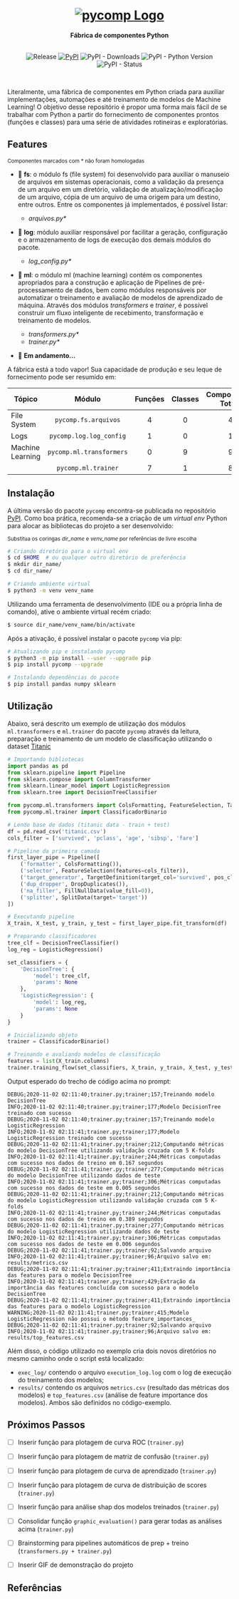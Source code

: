 <h1 align="center">
  <br>
  <a href="https://imgur.com/oRU4i0M"><img src="https://i.imgur.com/oRU4i0M.png" alt="pycomp Logo"></a>
</h1>

<div align="center">
  <strong>Fábrica de componentes Python</strong>
</div>
<br/>

<div align="center">
  
![Release](https://img.shields.io/badge/release-ok-brightgreen)
[![PyPI](https://img.shields.io/pypi/v/pycomp?color=blueviolet)](https://pypi.org/project/pycomp/)
![PyPI - Downloads](https://img.shields.io/pypi/dm/pycomp?color=9cf)
![PyPI - Python Version](https://img.shields.io/pypi/pyversions/pycomp?color=green)
![PyPI - Status](https://img.shields.io/pypi/status/pycomp)

</div>
<br/>

Literalmente, uma fábrica de componentes em Python criada para auxiliar implementações, automações e até treinamento de modelos de Machine Learning! O objetivo desse repositório é propor uma forma mais fácil de se trabalhar com Python a partir do fornecimento de componentes prontos (funções e classes) para uma série de atividades rotineiras e exploratórias.

## Features
<sub>Componentes marcados com * não foram homologadas
- :file_folder: __fs__: o módulo fs (file system) foi desenvolvido para auxiliar o manuseio de arquivos em sistemas operacionais, como a validação da presença de um arquivo em um diretório, validação de atualização/modificação de um arquivo, cópia de um arquivo de uma origem para um destino, entre outros. Entre os componentes já implementados, é possível listar:
  - _arquivos.py*_
  
- :pencil: __log__: módulo auxiliar responsável por facilitar a geração, configuração e o armazenamento de logs de execução dos demais módulos do pacote.
  - _log_config.py*_
  
- :robot: __ml__: o módulo ml (machine learning) contém os componentes apropriados para a construção e aplicação de Pipelines de pré-processamento de dados, bem como módulos responsáveis por automatizar o treinamento e avaliação de modelos de aprendizado de máquina. Através dos módulos _transformers_ e _trainer_, é possível construir um fluxo inteligente de recebimento, transformação e treinamento de modelos.
  - _transformers.py*_
  - _trainer.py*_
  
- :thought_balloon: __Em andamento...__

A fábrica está a todo vapor! Sua capacidade de produção e seu leque de fornecimento pode ser resumido em:

| Tópico                     | Módulo                   | Funções           | Classes         | Componentes Totais  | Homologados     |
| -------------------------- | :---------------:        | :---------------: | :-------------: | :-----------------: | :-------------: |
| File System                | `pycomp.fs.arquivos`     |         4         |        0        |        4            |        0        |
| Logs                       | `pycomp.log.log_config`  |         1         |        0        |        1            |        0        |
| Machine Learning           | `pycomp.ml.transformers` |         0         |        9        |        9            |        0        |
|                            | `pycomp.ml.trainer`      |         7         |        1        |        8            |        0        |


## Instalação

A última versão do pacote `pycomp` encontra-se publicada no repositório [PyPI](https://pypi.org/project/pycomp/). Como boa prática, recomenda-se a criação de um _virtual env_ Python para alocar as bibliotecas do projeto a ser desenvolvido:

<sub>Substitua os coringas *dir_name* e *venv_name* por referências de livre escolha

``` bash
# Criando diretório para o virtual env
$ cd $HOME  # ou qualquer outro diretório de preferência
$ mkdir dir_name/
$ cd dir_name/

# Criando ambiente virtual
$ python3 -m venv venv_name
```

Utilizando uma ferramenta de desenvolvimento (IDE ou a própria linha de comando), ative o ambiente virtual recém criado:
```bash
$ source dir_name/venv_name/bin/activate
```

Após a ativação, é possível instalar o pacote `pycomp` via pip:
```bash
# Atualizando pip e instalando pycomp
$ python3 -m pip install --user --upgrade pip
$ pip install pycomp --upgrade

# Instalando dependências do pacote
$ pip install pandas numpy sklearn
```

## Utilização
Abaixo, será descrito um exemplo de utilização dos módulos `ml.transformers` e `ml.trainer` do pacote `pycomp` através da leitura, preparação e treinamento de um modelo de classificação utilizando o dataset [Titanic](https://www.kaggle.com/c/titanic)

```python
# Importando bibliotecas
import pandas as pd
from sklearn.pipeline import Pipeline
from sklearn.compose import ColumnTransformer
from sklearn.linear_model import LogisticRegression
from sklearn.tree import DecisionTreeClassifier

from pycomp.ml.transformers import ColsFormatting, FeatureSelection, TargetDefinition, DropDuplicates, FillNullData, SplitData
from pycomp.ml.trainer import ClassificadorBinario

# Lendo base de dados (titanic data - train + test)
df = pd.read_csv('titanic.csv')
cols_filter = ['survived', 'pclass', 'age', 'sibsp', 'fare']

# Pipeline da primeira camada
first_layer_pipe = Pipeline([
    ('formatter', ColsFormatting()),
    ('selector', FeatureSelection(features=cols_filter)),
    ('target_generator', TargetDefinition(target_col='survived', pos_class=1.0)),
    ('dup_dropper', DropDuplicates()),
    ('na_filler', FillNullData(value_fill=0)),
    ('splitter', SplitData(target='target'))
])

# Executando pipeline
X_train, X_test, y_train, y_test = first_layer_pipe.fit_transform(df)

# Preparando classificadores
tree_clf = DecisionTreeClassifier()
log_reg = LogisticRegression()

set_classifiers = {
    'DecisionTree': {
        'model': tree_clf,
        'params': None
    },
    'LogisticRegression': {
        'model': log_reg,
        'params': None
    }
}

# Inicializando objeto
trainer = ClassificadorBinario()

# Treinando e avaliando modelos de classificação
features = list(X_train.columns)
trainer.training_flow(set_classifiers, X_train, y_train, X_test, y_test, features, output_path='results')
```

Output esperado do trecho de código acima no prompt:
```
DEBUG;2020-11-02 02:11:40;trainer.py;trainer;157;Treinando modelo DecisionTree
INFO;2020-11-02 02:11:40;trainer.py;trainer;177;Modelo DecisionTree treinado com sucesso
DEBUG;2020-11-02 02:11:40;trainer.py;trainer;157;Treinando modelo LogisticRegression
INFO;2020-11-02 02:11:41;trainer.py;trainer;177;Modelo LogisticRegression treinado com sucesso
DEBUG;2020-11-02 02:11:41;trainer.py;trainer;212;Computando métricas do modelo DecisionTree utilizando validação cruzada com 5 K-folds
INFO;2020-11-02 02:11:41;trainer.py;trainer;244;Métricas computadas com sucesso nos dados de treino em 0.167 segundos
DEBUG;2020-11-02 02:11:41;trainer.py;trainer;277;Computando métricas do modelo DecisionTree utilizando dados de teste
INFO;2020-11-02 02:11:41;trainer.py;trainer;306;Métricas computadas com sucesso nos dados de teste em 0.005 segundos
DEBUG;2020-11-02 02:11:41;trainer.py;trainer;212;Computando métricas do modelo LogisticRegression utilizando validação cruzada com 5 K-folds
INFO;2020-11-02 02:11:41;trainer.py;trainer;244;Métricas computadas com sucesso nos dados de treino em 0.389 segundos
DEBUG;2020-11-02 02:11:41;trainer.py;trainer;277;Computando métricas do modelo LogisticRegression utilizando dados de teste
INFO;2020-11-02 02:11:41;trainer.py;trainer;306;Métricas computadas com sucesso nos dados de teste em 0.006 segundos
DEBUG;2020-11-02 02:11:41;trainer.py;trainer;92;Salvando arquivo
INFO;2020-11-02 02:11:41;trainer.py;trainer;96;Arquivo salvo em: results/metrics.csv
DEBUG;2020-11-02 02:11:41;trainer.py;trainer;411;Extraindo importância das features para o modelo DecisionTree
INFO;2020-11-02 02:11:41;trainer.py;trainer;429;Extração da importância das features concluída com sucesso para o modelo DecisionTree
DEBUG;2020-11-02 02:11:41;trainer.py;trainer;411;Extraindo importância das features para o modelo LogisticRegression
WARNING;2020-11-02 02:11:41;trainer.py;trainer;415;Modelo LogisticRegression não possui o método feature_importances_
DEBUG;2020-11-02 02:11:41;trainer.py;trainer;92;Salvando arquivo
INFO;2020-11-02 02:11:41;trainer.py;trainer;96;Arquivo salvo em: results/top_features.csv
```

Além disso, o código utilizado no exemplo cria dois novos diretórios no mesmo caminho onde o script está localizado:
  - `exec_log/` contendo o arquivo `execution_log.log` com o log de execução do treinamento dos modelos;
  - `results/` contendo os arquivos `metrics.csv` (resultado das métricas dos modelos) e `top_features.csv` (análise de feature importance dos modelos). Ambos são definidos no código-exemplo.

## Próximos Passos
- [ ] Inserir função para plotagem de curva ROC (`trainer.py`)
- [ ] Inserir função para plotagem de matriz de confusão (`trainer.py`)
- [ ] Inserir função para plotagem de curva de aprendizado (`trainer.py`)
- [ ] Inserir função para plotagem de curva de distribuição de scores (`trainer.py`)
- [ ] Inserir função para análise shap dos modelos treinados (`trainer.py`)
- [ ] Consolidar função `graphic_evaluation()` para gerar todas as análises acima (`trainer.py`)
- [ ] Brainstorming para pipelines automáticos de prep + treino (`transformers.py + trainer.py`)
- [ ] Inserir GIF de demonstração do projeto


## Referências

